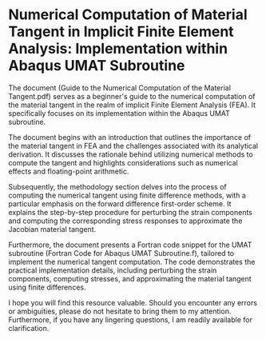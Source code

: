 # Numerical Computation of Material Tangent in Implicit Finite Element Analysis: Implementation within Abaqus UMAT Subroutine

The document (Guide to the Numerical Computation of the Material Tangent.pdf) serves as a beginner's guide to the numerical computation of the material tangent in the realm of implicit Finite Element Analysis (FEA). It specifically focuses on its implementation within the Abaqus UMAT subroutine.

The document begins with an introduction that outlines the importance of the material tangent in FEA and the challenges associated with its analytical derivation. It discusses the rationale behind utilizing numerical methods to compute the tangent and highlights considerations such as numerical effects and floating-point arithmetic.

Subsequently, the methodology section delves into the process of computing the numerical tangent using finite difference methods, with a particular emphasis on the forward difference first-order scheme. It explains the step-by-step procedure for perturbing the strain components and computing the corresponding stress responses to approximate the Jacobian material tangent.

Furthermore, the document presents a Fortran code snippet for the UMAT subroutine (Fortran Code for Abaqus UMAT Subroutine.f), tailored to implement the numerical tangent computation. The code demonstrates the practical implementation details, including perturbing the strain components, computing stresses, and approximating the material tangent using finite differences.

I hope you will find this resource valuable. Should you encounter any errors or ambiguities, please do not hesitate to bring them to my attention. Furthermore, if you have any lingering questions, I am readily available for clarification.
